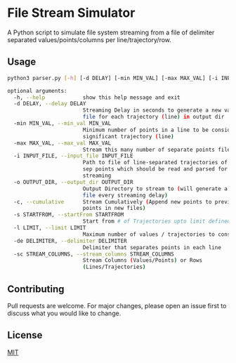 # File Stream Simulator

A Python script to simulate file system streaming from a file of delimiter separated values/points/columns per line/trajectory/row.

## Usage

```bash
python3 parser.py [-h] [-d DELAY] [-min MIN_VAL] [-max MAX_VAL] [-i INPUT_FILE] [-o OUTPUT_DIR] [-c] [-s STARTFROM] [-l LIMIT] [-de DELIMITER] [-sc STREAM_COLUMNS]
```

```bash
optional arguments:
  -h, --help            show this help message and exit
  -d DELAY, --delay DELAY
                        Streaming Delay in seconds to generate a new values
                        file for each trajectory (line) in output dir
  -min MIN_VAL, --min_val MIN_VAL
                        Minimum number of points in a line to be considered
                        significant trajectory (line)
  -max MAX_VAL, --max_val MAX_VAL
                        Stream this many number of separate points file
  -i INPUT_FILE, --input_file INPUT_FILE
                        Path to file of line-separated trajectories of comma-
                        sep points which should be read and parsed for
                        streaming
  -o OUTPUT_DIR, --output_dir OUTPUT_DIR
                        Output Directory to stream to (will generate a new
                        file every streaming delay)
  -c, --cumulative      Stream Cumulatively (Append new points to previous
                        points in new files)
  -s STARTFROM, --startFrom STARTFROM
                        Start from # of Trajectories upto limit defined by -l
  -l LIMIT, --limit LIMIT
                        Maximum number of values / trajectories to consider
  -de DELIMITER, --delimiter DELIMITER
                        Delimiter that separates points in each line
  -sc STREAM_COLUMNS, --stream_columns STREAM_COLUMNS
                        Stream Columns (Values/Points) or Rows
                        (Lines/Trajectories)
```

## Contributing
Pull requests are welcome. For major changes, please open an issue first to discuss what you would like to change.

## License
[MIT](https://choosealicense.com/licenses/mit/)
